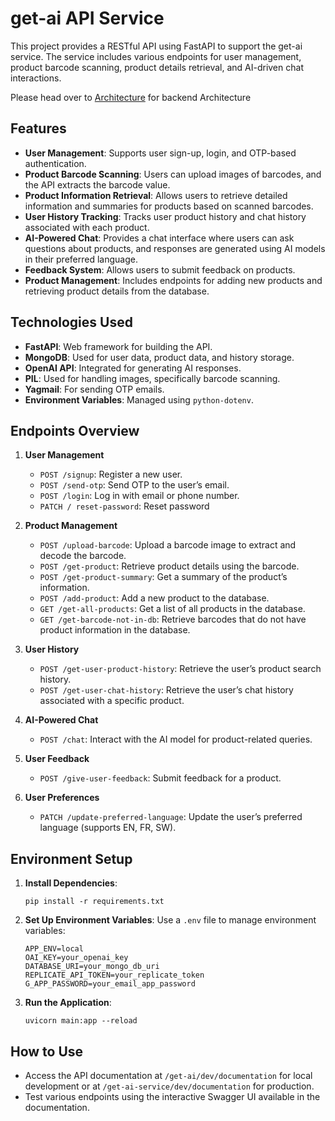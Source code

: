 # get-ai API Service

This project provides a RESTful API using FastAPI to support the get-ai service. The service includes various endpoints for user management, product barcode scanning, product details retrieval, and AI-driven chat interactions.

Please head over to [Architecture](Architecture.md) for backend Architecture

## Features

- **User Management**: Supports user sign-up, login, and OTP-based authentication.
- **Product Barcode Scanning**: Users can upload images of barcodes, and the API extracts the barcode value.
- **Product Information Retrieval**: Allows users to retrieve detailed information and summaries for products based on scanned barcodes.
- **User History Tracking**: Tracks user product history and chat history associated with each product.
- **AI-Powered Chat**: Provides a chat interface where users can ask questions about products, and responses are generated using AI models in their preferred language.
- **Feedback System**: Allows users to submit feedback on products.
- **Product Management**: Includes endpoints for adding new products and retrieving product details from the database.

## Technologies Used

- **FastAPI**: Web framework for building the API.
- **MongoDB**: Used for user data, product data, and history storage.
- **OpenAI API**: Integrated for generating AI responses.
- **PIL**: Used for handling images, specifically barcode scanning.
- **Yagmail**: For sending OTP emails.
- **Environment Variables**: Managed using `python-dotenv`.

## Endpoints Overview

1. **User Management**
   - `POST /signup`: Register a new user.
   - `POST /send-otp`: Send OTP to the user’s email.
   - `POST /login`: Log in with email or phone number.
   - `PATCH / reset-password`: Reset password

2. **Product Management**
   - `POST /upload-barcode`: Upload a barcode image to extract and decode the barcode.
   - `POST /get-product`: Retrieve product details using the barcode.
   - `POST /get-product-summary`: Get a summary of the product’s information.
   - `POST /add-product`: Add a new product to the database.
   - `GET /get-all-products`: Get a list of all products in the database.
   - `GET /get-barcode-not-in-db`: Retrieve barcodes that do not have product information in the database.

3. **User History**
   - `POST /get-user-product-history`: Retrieve the user’s product search history.
   - `POST /get-user-chat-history`: Retrieve the user’s chat history associated with a specific product.

4. **AI-Powered Chat**
   - `POST /chat`: Interact with the AI model for product-related queries.

5. **User Feedback**
   - `POST /give-user-feedback`: Submit feedback for a product.

6. **User Preferences**
   - `PATCH /update-preferred-language`: Update the user’s preferred language (supports EN, FR, SW).

## Environment Setup

1. **Install Dependencies**:
   ```
   pip install -r requirements.txt
   ```

2. **Set Up Environment Variables**:
   Use a `.env` file to manage environment variables:
   ```
   APP_ENV=local
   OAI_KEY=your_openai_key
   DATABASE_URI=your_mongo_db_uri
   REPLICATE_API_TOKEN=your_replicate_token
   G_APP_PASSWORD=your_email_app_password
   ```

3. **Run the Application**:
   ```
   uvicorn main:app --reload
   ```

## How to Use

- Access the API documentation at `/get-ai/dev/documentation` for local development or at `/get-ai-service/dev/documentation` for production.
- Test various endpoints using the interactive Swagger UI available in the documentation.